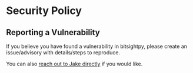 # Security Policy

## Reporting a Vulnerability

If you believe you have found a vulnerability in bitsightpy, please create an issue/advisory with details/steps to reproduce.

You can also [reach out to Jake directly](mailto:jake@jakelindsay.uk) if you would like.

